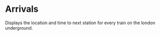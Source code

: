 # Arrivals

Displays the location and time to next station for every train on the london underground.
